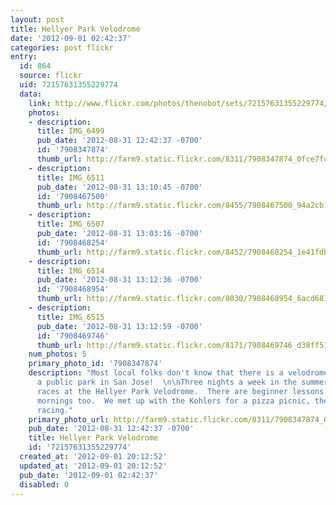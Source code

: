 ```yaml
---
layout: post
title: Hellyer Park Velodrome
date: '2012-09-01 02:42:37'
categories: post flickr
entry:
  id: 864
  source: flickr
  uid: 72157631355229774
  data:
    link: http://www.flickr.com/photos/thenobot/sets/72157631355229774/
    photos:
    - description: 
      title: IMG_6499
      pub_date: '2012-08-31 12:42:37 -0700'
      id: '7908347874'
      thumb_url: http://farm9.static.flickr.com/8311/7908347874_0fce7fcd6c_s.jpg
    - description: 
      title: IMG_6511
      pub_date: '2012-08-31 13:10:45 -0700'
      id: '7908467500'
      thumb_url: http://farm9.static.flickr.com/8455/7908467500_94a2cb1f54_s.jpg
    - description: 
      title: IMG_6507
      pub_date: '2012-08-31 13:03:16 -0700'
      id: '7908468254'
      thumb_url: http://farm9.static.flickr.com/8452/7908468254_1e41fdb6fc_s.jpg
    - description: 
      title: IMG_6514
      pub_date: '2012-08-31 13:12:36 -0700'
      id: '7908468954'
      thumb_url: http://farm9.static.flickr.com/8030/7908468954_6acd681b7e_s.jpg
    - description: 
      title: IMG_6515
      pub_date: '2012-08-31 13:12:59 -0700'
      id: '7908469746'
      thumb_url: http://farm9.static.flickr.com/8171/7908469746_d38ff518eb_s.jpg
    num_photos: 5
    primary_photo_id: '7908347874'
    description: "Most local folks don't know that there is a velodrome inside of
      a public park in San Jose!  \n\nThree nights a week in the summer, there are
      races at the Hellyer Park Velodrome.  There are beginner lessons on Saturday
      mornings too.  We met up with the Kohlers for a pizza picnic, then a night of
      racing."
    primary_photo_url: http://farm9.static.flickr.com/8311/7908347874_0fce7fcd6c_m.jpg
    pub_date: '2012-08-31 12:42:37 -0700'
    title: Hellyer Park Velodrome
    id: '72157631355229774'
  created_at: '2012-09-01 20:12:52'
  updated_at: '2012-09-01 20:12:52'
  pub_date: '2012-09-01 02:42:37'
  disabled: 0
---
```

